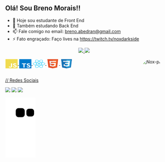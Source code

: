 ## Olá! Sou Breno Morais!!

- 🔭 Hoje sou estudante de Front End
- 🌱 Também estudando Back End
- 📫 Fale comigo no email: breno.abedran@gmail.com
- ⚡ Fato engraçado: Faço lives na https://twitch.tv/noxdarkside

<div align="center">
  <a href="https://github.com/BrenoMMorais">
  <img height="170em" 
src="https://github-readme-stats.vercel.app/api?username=BrenoMMorais&show_icons=true&theme=radical&include_all_commits=true&count_private=true"/>
  <img height="170em" 
src="https://github-readme-stats.vercel.app/api/top-langs/?username=BrenoMMorais&layout=compact&langs_count=7&theme=radical"/>
</div>
<div style="display: inline_block"><br>
  <img align="center" alt="Nox-Js" height="30" width="40" src="https://raw.githubusercontent.com/devicons/devicon/master/icons/javascript/javascript-plain.svg">
  <img align="center" alt="Nox-Ts" height="30" width="40" src="https://raw.githubusercontent.com/devicons/devicon/master/icons/typescript/typescript-plain.svg">
  <img align="center" alt="Nox-React" height="30" width="40" 
src="https://raw.githubusercontent.com/devicons/devicon/master/icons/react/react-original.svg">
  <img align="center" alt="Nox-HTML" height="30" width="40" 
src="https://raw.githubusercontent.com/devicons/devicon/master/icons/html5/html5-original.svg">
  <img align="center" alt="Nox-CSS" height="30" width="40" 
src="https://raw.githubusercontent.com/devicons/devicon/master/icons/css3/css3-original.svg">
  <img align="right" alt="Nox-pic" height="150" style="border-radius:50px;" 
src="https://pbs.twimg.com/media/EtOW5BEVcAIqKxd?format=jpg&name=medium">
</div>
  
##

// Redes Sociais
<div> 
  <a href="https://www.instagram.com/nox_darkside/" target="_blank">
<img src="https://img.shields.io/badge/-Instagram-%23E4405F?style=for-the-badge&logo=instagram&logoColor=white"></a>
  <a href = "mailto:breno.abedran@gmail.com" target="_blank">
<img src="https://img.shields.io/badge/-Gmail-%23333?style=for-the-badge&logo=gmail&logoColor=white"></a>
  <a href="https://www.linkedin.com/in/BrenoMMorais/" target="_blank">
<img src="https://img.shields.io/badge/-LinkedIn-%230077B5?style=for-the-badge&logo=linkedin&logoColor=white"></a> 
 
![Snake animation](https://github.com/noxdarkside/noxdarkside/blob/output/github-contribution-grid-snake.svg)
 
</div>
